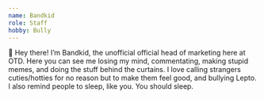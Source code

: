 ```yaml
---
name: Bandkid
role: Staff
hobby: Bully
---
```


:wave: Hey there! I’m Bandkid, the unofficial official head of marketing here at OTD. Here you can see me losing my mind, commentating, making stupid memes, and doing the stuff behind the curtains. I love calling strangers cuties/hotties for no reason but to make them feel good, and bullying Lepto. I also remind people to sleep, like you. You should sleep.
